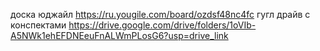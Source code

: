 доска юджайл https://ru.yougile.com/board/ozdsf48nc4fc
гугл драйв с конспектами https://drive.google.com/drive/folders/1oVIb-A5NWk1ehEFDNEeuFnALWmPLosG6?usp=drive_link
